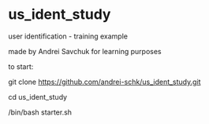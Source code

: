 # us_ident_study
user identification - training example

made by Andrei Savchuk for learning purposes

to start:

git clone https://github.com/andrei-schk/us_ident_study.git

cd us_ident_study

/bin/bash starter.sh

